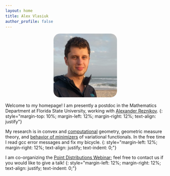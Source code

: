 ```yaml
---
layout: home
title: Alex Vlasiuk
author_profile: false
---
```

<div style="text-align: center">
<img src="/assets/images/st_george_isl.jpg" width="200" style="border-radius: 10%;" >
</div>

Welcome to my homepage! I am presently a postdoc in the Mathematics Department at Florida State University, working with [Alexander Reznikov](https://www.math.fsu.edu/~reznikov/).
{: style="margin-top: 10%; margin-left: 12%; margin-right: 12%; text-align: justify"}
<br>

My research is in convex and [computational](/_pages/code) geometry, geometric measure theory, and [behavior of minimizers](/_pages/math) of variational functionals. In the free time I read gcc error messages and fix my bicycle.
{: style="margin-left: 12%; margin-right: 12%; text-align: justify; text-indent: 0;"} 
<br>

I am co-organizing the [Point Distributions Webinar](https://www.math.fsu.edu/~vlasiuk/point_seminar.html); feel free to contact us if you would like to give a talk!
{: style="margin-left: 12%; margin-right: 12%; text-align: justify; text-indent: 0;"} 
